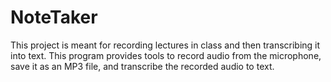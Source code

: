 # NoteTaker
This project is meant for recording lectures in class and then transcribing it into text. This program provides tools to record audio from the microphone, save it as an MP3 file, and transcribe the recorded audio to text.
